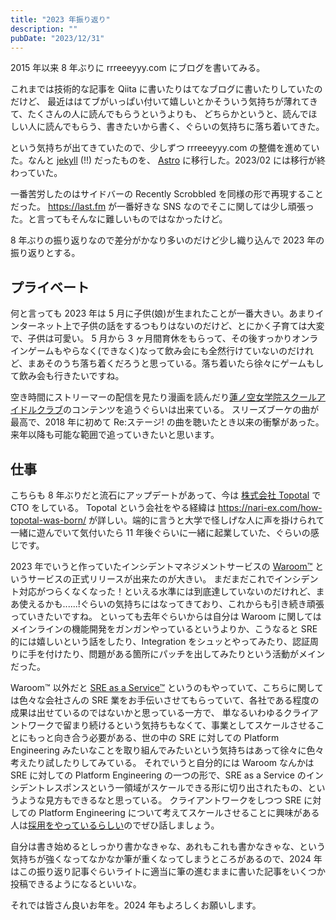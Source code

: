 ```yaml
---
title: "2023 年振り返り"
description: ""
pubDate: "2023/12/31"
---
```


2015 年以来 8 年ぶりに rrreeeyyy.com にブログを書いてみる。

これまでは技術的な記事を Qiita に書いたりはてなブログに書いたりしていたのだけど、
最近ははてブがいっぱい付いて嬉しいとかそういう気持ちが薄れてきて、たくさんの人に読んでもらうというよりも、
どちらかというと、読んでほしい人に読んでもらう、書きたいから書く、ぐらいの気持ちに落ち着いてきた。

という気持ちが出てきていたので、少しずつ rrreeeyyy.com の整備を進めていた。なんと [jekyll](https://jekyllrb.com/) (!!) だったものを、
[Astro](https://astro.build/) に移行した。2023/02 には移行が終わっていた。

一番苦労したのはサイドバーの Recently Scrobbled を同様の形で再現することだった。
https://last.fm が一番好きな SNS なのでそこに関しては少し頑張った。と言ってもそんなに難しいものではなかったけど。

8 年ぶりの振り返りなので差分がかなり多いのだけど少し織り込んで 2023 年の振り返りとする。

## プライベート

何と言っても 2023 年は 5 月に子供(娘)が生まれたことが一番大きい。あまりインターネット上で子供の話をするつもりはないのだけど、とにかく子育ては大変で、子供は可愛い。
5 月から 3 ヶ月間育休をもらって、その後すっかりオンラインゲームもやらなく(できなく)なって飲み会にも全然行けていないのだけれど、まあそのうち落ち着くだろうと思っている。落ち着いたら徐々にゲームもして飲み会も行きたいですね。

空き時間にストリーマーの配信を見たり漫画を読んだり[蓮ノ空女学院スクールアイドルクラブ](https://www.lovelive-anime.jp/hasunosora/)のコンテンツを追うぐらいは出来ている。
スリーズブーケの曲が最高で、2018 年に初めて Re:ステージ! の曲を聴いたとき以来の衝撃があった。来年以降も可能な範囲で追っていきたいと思います。

## 仕事

こちらも 8 年ぶりだと流石にアップデートがあって、今は [株式会社 Topotal](https://topotal.com) で CTO をしている。
Topotal という会社をやる経緯は https://nari-ex.com/how-topotal-was-born/ が詳しい。端的に言うと大学で怪しげな人に声を掛けられて一緒に遊んでいて気付いたら 11 年後ぐらいに一緒に起業していた、ぐらいの感じです。

2023 年でいうと作っていたインシデントマネジメントサービスの [Waroom™](https://waroom.com) というサービスの正式リリースが出来たのが大きい。
まだまだこれでインシデント対応がつらくなくなった！といえる水準には到底達していないのだけれど、まあ使えるかも......!ぐらいの気持ちにはなってきており、これからも引き続き頑張っていきたいですね。
といっても去年ぐらいからは自分は Waroom に関してはメインラインの機能開発をガンガンやっているというよりか、こうなると SRE 的には嬉しいという話をしたり、Integration をシュッとやってみたり、認証周りに手を付けたり、問題がある箇所にパッチを出してみたりという活動がメインだった。

Waroom™ 以外だと [SRE as a Service™](https://topotal.com/services/sre-as-a-service) というのもやっていて、こちらに関しては色々な会社さんの SRE 業をお手伝いさせてもらっていて、各社である程度の成果は出せているのではないかと思っている一方で、
単なるいわゆるクライアントワークで留まり続けるという気持ちもなくて、事業としてスケールさせることにもっと向き合う必要がある、世の中の SRE に対しての Platform Engineering みたいなことを取り組んでみたいという気持ちはあって徐々に色々考えたり試したりしてみている。
それでいうと自分的には Waroom なんかは SRE に対しての Platform Engineering の一つの形で、SRE as a Service のインシデントレスポンスという一領域がスケールできる形に切り出されたもの、というような見方もできるなと思っている。
クライアントワークをしつつ SRE に対しての Platform Engineering について考えてスケールさせることに興味がある人は[採用をやっているらしい](https://jobs.topotal.com/)のでぜひ話しましょう。


自分は書き始めるとしっかり書かなきゃな、あれもこれも書かなきゃな、という気持ちが強くなってなかなか筆が重くなってしまうところがあるので、2024 年はこの振り返り記事ぐらいライトに適当に筆の進むままに書いた記事をいくつか投稿できるようになるといいな。

それでは皆さん良いお年を。2024 年もよろしくお願いします。
